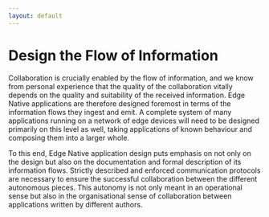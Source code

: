```yaml
---
layout: default
---
```


# Design the Flow of Information

Collaboration is crucially enabled by the flow of information, and we know from personal experience that the quality of the collaboration vitally depends on the quality and suitability of the received information. Edge Native applications are therefore designed foremost in terms of the information flows they ingest and emit. A complete system of many applications running on a network of edge devices will need to be designed primarily on this level as well, taking applications of known behaviour and composing them into a larger whole.

To this end, Edge Native application design puts emphasis on not only on the design but also on the documentation and formal description of its information flows. Strictly described and enforced communication protocols are necessary to ensure the successful collaboration between the different autonomous pieces. This autonomy is not only meant in an operational sense but also in the organisational sense of collaboration between applications written by different authors.